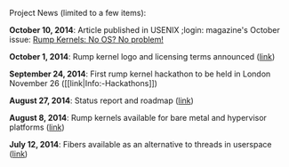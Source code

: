 Project News (limited to a few items):

__October 10, 2014__:
Article published in USENIX ;login: magazine's October issue: [Rump Kernels: No OS? No problem!](http://rumpkernel.org/misc/usenix-login-2014/)

__October 1, 2014__:
Rump kernel logo and licensing terms announced ([link](http://permalink.gmane.org/gmane.comp.rumpkernel.user/439))

__September 24, 2014__:
First rump kernel hackathon to be held in London November 26 ([[link|Info:-Hackathons]])

__August 27, 2014__:
Status report and roadmap ([link](http://permalink.gmane.org/gmane.comp.rumpkernel.user/416))

__August 8, 2014__:
Rump kernels available for bare metal and hypervisor platforms ([link](http://blog.netbsd.org/tnf/entry/an_internet_ready_os_from))

__July 12, 2014__:
Fibers available as an alternative to threads in userspace ([link](http://permalink.gmane.org/gmane.comp.rumpkernel.user/314))